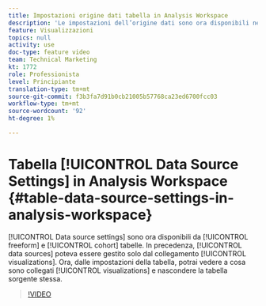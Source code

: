 ```yaml
---
title: Impostazioni origine dati tabella in Analysis Workspace
description: 'Le impostazioni dell’origine dati sono ora disponibili nelle tabelle a forma libera e a coorte. In precedenza, le origini dati potevano essere gestite solo dalle visualizzazioni collegate. Ora, dalle impostazioni della tabella, potrai vedere quali visualizzazioni sono collegate e nascondere la tabella sorgente stessa. '
feature: Visualizzazioni
topics: null
activity: use
doc-type: feature video
team: Technical Marketing
kt: 1772
role: Professionista
level: Principiante
translation-type: tm+mt
source-git-commit: f3b3fa7d91b0cb21005b57768ca23ed6700fcc03
workflow-type: tm+mt
source-wordcount: '92'
ht-degree: 1%

---
```



# Tabella [!UICONTROL Data Source Settings] in Analysis Workspace {#table-data-source-settings-in-analysis-workspace}

[!UICONTROL Data source settings] sono ora disponibili da  [!UICONTROL freeform] e  [!UICONTROL cohort] tabelle. In precedenza, [!UICONTROL data sources] poteva essere gestito solo dal collegamento [!UICONTROL visualizations]. Ora, dalle impostazioni della tabella, potrai vedere a cosa sono collegati [!UICONTROL visualizations] e nascondere la tabella sorgente stessa.

>[!VIDEO](https://video.tv.adobe.com/v/23558/?quality=12)
